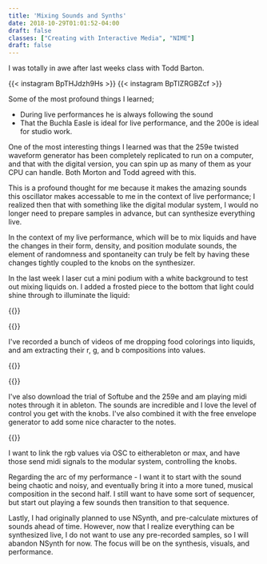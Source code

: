 ```yaml
---
title: 'Mixing Sounds and Synths'
date: 2018-10-29T01:01:52-04:00
draft: false
classes: ["Creating with Interactive Media", "NIME"]
draft: false
---
```


I was totally in awe after last weeks class with Todd Barton.

{{< instagram BpTHJdzh9Hs >}}
{{< instagram BpTIZRGBZcf >}}

Some of the most profound things I learned;

* During live performances he is always following the sound
* That the Buchla Easle is ideal for live performance, and the 200e is ideal for studio work.

One of the most interesting things I learned was that the 259e twisted waveform generator has been completely replicated to run on a computer, and that with the digital version, you can spin up as many of them as your CPU can handle.  Both Morton and Todd agreed with this.

This is a profound thought for me because it makes the amazing sounds this oscillator makes accessable to me in the context of live performance; I realized then that with something like the digital modular system, I would no longer need to prepare samples in advance, but can synthesize everything live.   

In the context of my live performance, which will be to mix liquids and have the changes in their form, density, and position modulate sounds, the element of randomness and spontaneity can truly be felt by having these changes tightly coupled to the knobs on the synthesizer.

In the last week I laser cut a mini podium with a white background to test out mixing liquids on.  I added a frosted piece to the bottom that light could shine through to illuminate the liquid:

{{<fullsizeimage src="images/podium">}}

{{<fullsizeimage src="images/recording">}}

I've recorded a bunch of videos of me dropping food colorings into liquids, and am extracting their r, g,  and b compositions into values.   

{{<fullsizeimage src="images/movies">}}

{{<youtube BKH_qRFzNfM>}}


I've also download the trial of Softube and the 259e and am playing midi notes through it in ableton.  The sounds are incredible and I love the level of control you get with the knobs.  I've also combined it with the free envelope generator to add some nice character to the notes. 

{{<fullsizeimage src="images/259">}}

I want to link the rgb values via OSC to eitherableton or max, and have those send midi signals to the modular system, controlling the knobs.

Regarding the arc of my performance - I want it to start with the sound being chaotic and noisy, and eventually bring it into a more tuned, musical composition in the second half.  I still want to have some sort of sequencer, but start out playing a few sounds then transition to that sequence.

Lastly, I had originally planned to use NSynth, and pre-calculate mixtures of sounds ahead of time.  However, now that I realize everything can be synthesized live, I do not want to use any pre-recorded samples, so I will abandon NSynth for now.  The focus will be on the synthesis, visuals, and performance.